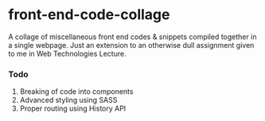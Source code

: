 # front-end-code-collage
A collage of miscellaneous front end codes &amp; snippets compiled together in a single webpage.
Just an extension to an otherwise dull assignment given to me in Web Technologies Lecture.


### Todo
1. Breaking of code into components
2. Advanced styling using SASS
3. Proper routing using History API 
